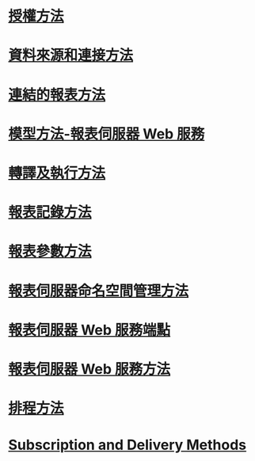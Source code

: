 # [授權方法](authorization-methods.md)
# [資料來源和連接方法](data-sources-and-connection-methods.md)
# [連結的報表方法](linked-reports-methods.md)
# [模型方法-報表伺服器 Web 服務](model-methods-report-server-web-service.md)
# [轉譯及執行方法](rendering-and-execution-methods.md)
# [報表記錄方法](report-history-methods.md)
# [報表參數方法](report-parameters-methods.md)
# [報表伺服器命名空間管理方法](report-server-namespace-management-methods.md)
# [報表伺服器 Web 服務端點](report-server-web-service-endpoints.md)
# [報表伺服器 Web 服務方法](report-server-web-service-methods.md)
# [排程方法](scheduling-methods.md)
# [Subscription and Delivery Methods](subscription-and-delivery-methods.md)
